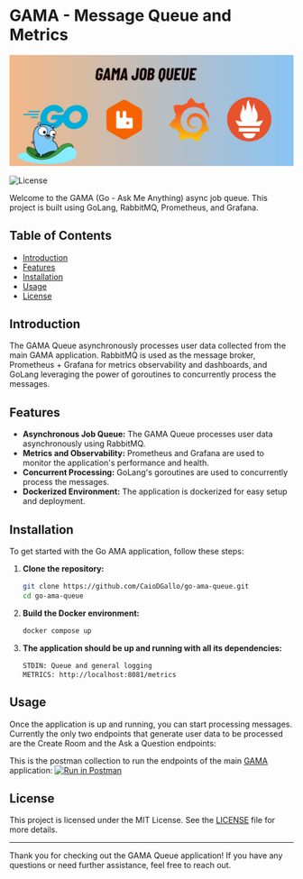 # GAMA - Message Queue and Metrics

![GoLang + RabbitMQ + Prometheus + Grafana](docs/assets/hero.png)

![License](https://img.shields.io/github/license/CaioDGallo/go-ama)

Welcome to the GAMA (Go - Ask Me Anything) async job queue. This project is built using GoLang, RabbitMQ, Prometheus, and Grafana.
## Table of Contents

- [Introduction](#introduction)
- [Features](#features)
- [Installation](#installation)
- [Usage](#usage)
- [License](#license)

## Introduction

The GAMA Queue asynchronously processes user data collected from the main GAMA application. RabbitMQ is used as the message broker, Prometheus + Grafana for metrics observability and dashboards, and GoLang leveraging the power of goroutines to concurrently process the messages.


## Features

- **Asynchronous Job Queue:** The GAMA Queue processes user data asynchronously using RabbitMQ.
- **Metrics and Observability:** Prometheus and Grafana are used to monitor the application's performance and health.
- **Concurrent Processing:** GoLang's goroutines are used to concurrently process the messages.
- **Dockerized Environment:** The application is dockerized for easy setup and deployment.

## Installation

To get started with the Go AMA application, follow these steps:

1. **Clone the repository:**

   ```bash
   git clone https://github.com/CaioDGallo/go-ama-queue.git
   cd go-ama-queue
   ```

2. **Build the Docker environment:**

   ```bash
   docker compose up
   ```

3. **The application should be up and running with all its dependencies:**

   ```
   STDIN: Queue and general logging
   METRICS: http://localhost:8081/metrics
   ```

## Usage

Once the application is up and running, you can start processing messages. Currently the only two endpoints that generate user data to be processed are the Create Room and the Ask a Question endpoints:

This is the postman collection to run the endpoints of the main [GAMA](https://github.com/CaioDGallo/go-ama) application:
[![Run in Postman](https://run.pstmn.io/button.svg)](https://raw.githubusercontent.com/CaioDGallo/go-ama/main/docs/GAMA.postman_collection.json)

## License

This project is licensed under the MIT License. See the [LICENSE](LICENSE) file for more details.

---

Thank you for checking out the GAMA Queue application! If you have any questions or need further assistance, feel free to reach out.

